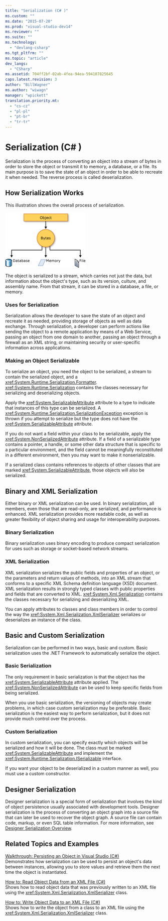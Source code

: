 ```yaml
---
title: "Serialization (C# )"
ms.custom: ""
ms.date: "2015-07-20"
ms.prod: "visual-studio-dev14"
ms.reviewer: ""
ms.suite: ""
ms.technology: 
  - "devlang-csharp"
ms.tgt_pltfrm: ""
ms.topic: "article"
dev_langs: 
  - "CSharp"
ms.assetid: 704ff2bf-02ab-4fea-94ea-594107825645
caps.latest.revision: 3
author: "BillWagner"
ms.author: "wiwagn"
manager: "wpickett"
translation.priority.mt: 
  - "cs-cz"
  - "pl-pl"
  - "pt-br"
  - "tr-tr"
---
```

# Serialization (C# )
Serialization is the process of converting an object into a stream of bytes in order to store the object or transmit it to memory, a database, or a file. Its main purpose is to save the state of an object in order to be able to recreate it when needed. The reverse process is called deserialization.  
  
## How Serialization Works  
 This illustration shows the overall process of serialization.  
  
 ![Serialization Graphic](../../../../csharp\programming-guide\concepts\serialization/media/serialization.gif "serialization")  
  
 The object is serialized to a stream, which carries not just the data, but information about the object's type, such as its version, culture, and assembly name. From that stream, it can be stored in a database, a file, or memory.  
  
### Uses for Serialization  
 Serialization allows the developer to save the state of an object and recreate it as needed, providing storage of objects as well as data exchange. Through serialization, a developer can perform actions like sending the object to a remote application by means of a Web Service, passing an object from one domain to another, passing an object through a firewall as an XML string, or maintaining security or user-specific information across applications.  
  
### Making an Object Serializable  
 To serialize an object, you need the object to be serialized, a stream to contain the serialized object, and a <xref:System.Runtime.Serialization.Formatter>. <xref:System.Runtime.Serialization> contains the classes necessary for serializing and deserializing objects.  
  
 Apply the <xref:System.SerializableAttribute> attribute to a type to indicate that instances of this type can be serialized. A <xref:System.Runtime.Serialization.SerializationException> exception is thrown if you attempt to serialize but the type does not have the <xref:System.SerializableAttribute> attribute.  
  
 If you do not want a field within your class to be serializable, apply the <xref:System.NonSerializedAttribute> attribute. If a field of a serializable type contains a pointer, a handle, or some other data structure that is specific to a particular environment, and the field cannot be meaningfully reconstituted in a different environment, then you may want to make it nonserializable.  
  
 If a serialized class contains references to objects of other classes that are marked <xref:System.SerializableAttribute>, those objects will also be serialized.  
  
## Binary and XML Serialization  
 Either binary or XML serialization can be used. In binary serialization, all members, even those that are read-only, are serialized, and performance is enhanced. XML serialization provides more readable code, as well as greater flexibility of object sharing and usage for interoperability purposes.  
  
### Binary Serialization  
 Binary serialization uses binary encoding to produce compact serialization for uses such as storage or socket-based network streams.  
  
### XML Serialization  
 XML serialization serializes the public fields and properties of an object, or the parameters and return values of methods, into an XML stream that conforms to a specific XML Schema definition language (XSD) document. XML serialization results in strongly typed classes with public properties and fields that are converted to XML. <xref:System.Xml.Serialization> contains the classes necessary for serializing and deserializing XML.  
  
 You can apply attributes to classes and class members in order to control the way the <xref:System.Xml.Serialization.XmlSerializer> serializes or deserializes an instance of the class.  
  
## Basic and Custom Serialization  
 Serialization can be performed in two ways, basic and custom. Basic serialization uses the .NET Framework to automatically serialize the object.  
  
### Basic Serialization  
 The only requirement in basic serialization is that the object has the <xref:System.SerializableAttribute> attribute applied. The <xref:System.NonSerializedAttribute> can be used to keep specific fields from being serialized.  
  
 When you use basic serialization, the versioning of objects may create problems, in which case custom serialization may be preferable. Basic serialization is the easiest way to perform serialization, but it does not provide much control over the process.  
  
### Custom Serialization  
 In custom serialization, you can specify exactly which objects will be serialized and how it will be done. The class must be marked <xref:System.SerializableAttribute> and implement the <xref:System.Runtime.Serialization.ISerializable> interface.  
  
 If you want your object to be deserialized in a custom manner as well, you must use a custom constructor.  
  
## Designer Serialization  
 Designer serialization is a special form of serialization that involves the kind of object persistence usually associated with development tools. Designer serialization is the process of converting an object graph into a source file that can later be used to recover the object graph. A source file can contain code, markup, or even SQL table information. For more information, see [Designer Serialization Overview](../Topic/Designer%20Serialization%20Overview.md).  
  
##  <a name="BKMK_RelatedTopics"></a> Related Topics and Examples  
 [Walkthrough: Persisting an Object in Visual Studio (C#)](../../../../csharp\programming-guide\concepts\serialization/walkthrough-persisting-an-object-in-visual-studio.md)  
 Demonstrates how serialization can be used to persist an object's data between instances, allowing you to store values and retrieve them the next time the object is instantiated.  
  
 [How to: Read Object Data from an XML File (C#)](../../../../csharp\programming-guide\concepts\serialization/how-to-read-object-data-from-an-xml-file.md)  
 Shows how to read object data that was previously written to an XML file using the <xref:System.Xml.Serialization.XmlSerializer> class.  
  
 [How to: Write Object Data to an XML File (C#)](../../../../csharp\programming-guide\concepts\serialization/how-to-write-object-data-to-an-xml-file.md)  
 Shows how to write the object from a class to an XML file using the <xref:System.Xml.Serialization.XmlSerializer> class.
